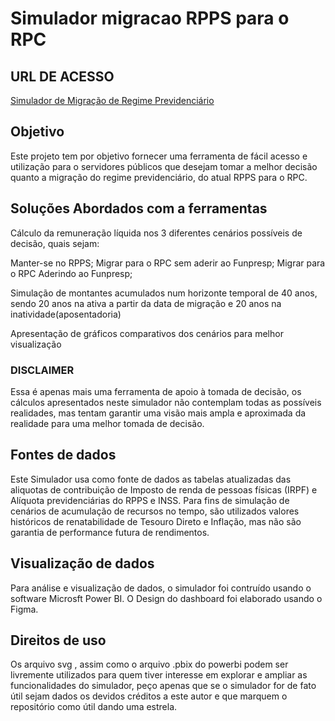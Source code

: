# Simulador migracao RPPS para o RPC

## URL DE ACESSO

[Simulador de Migração de Regime Previdenciário]([https://www.genome.gov/](https://app.powerbi.com/view?r=eyJrIjoiMDE1ZDBmYWMtOTFlZC00MTNiLWE4MjgtYWRmYzc4NGU1ZThjIiwidCI6IjAyZGMwNjZhLTIzOTMtNGFjNy04M2I0LTEwOWQ0ZDcxMGZhMyJ9&pageName=ReportSection585a910369cffb591339))

## Objetivo

Este projeto tem por objetivo fornecer uma ferramenta de fácil acesso e utilização para o servidores públicos que desejam tomar
a melhor decisão quanto a migração do regime previdenciário, do atual RPPS para o RPC.

## Soluções Abordados com a ferramentas

Cálculo da remuneração líquida nos 3 diferentes cenários possíveis de decisão, quais sejam:

Manter-se no RPPS;
Migrar para o RPC sem aderir ao Funpresp;
Migrar para o RPC Aderindo ao Funpresp;

Simulação de montantes acumulados num horizonte temporal de 40 anos, sendo 20 anos na ativa a partir da data de migração e 20 anos na inatividade(aposentadoria)

Apresentação de gráficos comparativos dos cenários para melhor visualização

### DISCLAIMER
Essa é apenas mais uma ferramenta de apoio à tomada de decisão, os cálculos apresentados neste simulador não contemplam todas as possíveis realidades, mas tentam
garantir uma visão mais ampla e aproximada da realidade para uma melhor tomada de decisão.

## Fontes de dados
Este Simulador usa como fonte de dados as tabelas atualizadas das aliquotas de contribuição de Imposto de renda de pessoas físicas (IRPF) e Alíquota previdenciárias do RPPS e INSS.
Para fins de simulação de cenários de acumulação de recursos no tempo, são utilizados valores históricos de renatabilidade de Tesouro Direto e Inflação, mas não são garantia de performance futura de rendimentos.

## Visualização de dados

Para análise e visualização de dados, o simulador foi contruído usando o software Microsft Power BI. O Design do dashboard foi elaborado usando o Figma.

## Direitos de uso

Os arquivo svg , assim como o arquivo .pbix do powerbi podem ser livremente utilizados para quem tiver interesse em explorar e ampliar as funcionalidades do simulador, peço apenas que se o simulador for de fato útil sejam dados os devidos créditos a este autor e que marquem o repositório como útil dando uma estrela.
